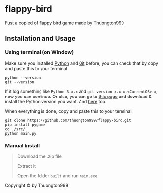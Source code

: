 # flappy-bird
Fust a copied of flappy bird game made by Thuongton999

## Installation and Usage

### Using terminal (on Window)
Make sure you installed [Python](https://python.org) and [Git](https://git-scm.com/) before, you can check that by copy and paste this to your terminal
```
python --version
git --version
```
If it log something like `Python 3.x.x` and `git version x.x.x.<CurrentOS>.x`, now you can continue.
Or else, you can go to [this page](https://www.python.org/downloads/) and download & install the Python version you want.
And [here](https://git-scm.com/downloads) too.

When everything is done, copy and paste this to your terminal
```
git clone https://github.com/thuongton999/flappy-bird.git
pip install pygame
cd ./src/
python main.py
```

### Manual install
> Download the .zip file
> 
> Extract it
> 
> Open the folder `built` and run `main.exe`

Copyright © by Thuongton999
